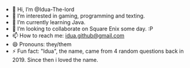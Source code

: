 - 👋 Hi, I’m @Idua-The-lord
- 👀 I’m interested in gaming, programming and texting.
- 🌱 I’m currently learning Java.
- 💞️ I’m looking to collaborate on Square Enix some day. :P
- 📫 How to reach me: idua.github@gmail.com
- 😄 Pronouns: they/them
- ⚡ Fun fact: "Idua", the name, came from 4 random questions back in 2019. Since then i loved the name.

<!---
Idua-The-lord/Idua-The-lord is a ✨ special ✨ repository because its `README.md` (this file) appears on your GitHub profile.
You can click the Preview link to take a look at your changes.
--->
